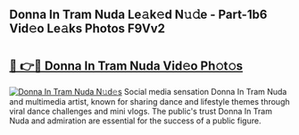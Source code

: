 ## Donna In Tram Nuda Le𝚊k𝚎d N𝚞𝚍e - Part-1b6 Vid𝚎o Le𝚊ks Photos F9Vv2

# <h2><a href="http://fbeqm00.evod.top/?m=Donna+In+Tram+Nuda">🔗 👉🔴 Donna In Tram Nuda Vid𝚎o Ph𝚘t𝚘s</a></h2>

[![Donna In Tram Nuda N𝚞d𝚎s](https://i.imgur.com/8V9OHl7.gif)](http://fbeqm00.evod.top/?m=Donna+In+Tram+Nuda)
Social media sensation Donna In Tram Nuda and multimedia artist, known for sharing dance and lifestyle themes through viral dance challenges and mini vlogs. The public's trust Donna In Tram Nuda and admiration are essential for the success of a public figure. 
